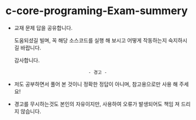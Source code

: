 # c-core-programing-Exam-summery

- 교재 문제 답을 공유합니다.

  도움되셨길 빌며, 꼭 해당 소스코드를 실행 해 보시고 어떻게 작동하는지 숙지하시길 바랍니다.

  감사합니다.

                                  - 경고 - 
- 저도 공부하면서 풀어 본 것이니 정확한 정답이 아니며, 참고용으로만 사용 해 주세요!
- 경고를 무시하는것도 본인의 자유이지만, 사용하여 오류가 발생되어도 책임 져 드리지 않습니다. 
